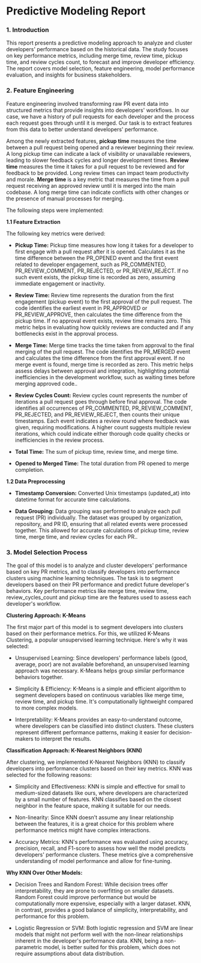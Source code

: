 # Predictive Modeling Report

### 1. Introduction
   
   This report presents a predictive modeling approach to analyze and cluster developers' performance based on the historical data. The study focuses on key
   performance metrics, including merge time, review time, pickup time, and review cycles count, to forecast and improve developer efficiency. The report covers model
   selection, feature engineering, model performance evaluation, and insights for business stakeholders.

### 2. Feature Engineering
   Feature engineering involved transforming raw PR event data into structured metrics that provide insights into developers' workflows. In our case, we have a
   history of pull requests for each developer and the process each request goes through until it is merged. Our task is to extract features from this data to better
   understand developers' performance.

   Among the newly extracted features, __pickup time__ measures the time between a pull request being opened and a reviewer beginning their review. A long pickup
   time can indicate a lack of visibility or unavailable reviewers, leading to slower feedback cycles and longer development times. __Review time__ measures the time
   it takes for a pull request to be reviewed and for feedback to be provided. Long review times can impact team productivity and morale. __Merge time__ is a key
   metric that measures the time from a pull request receiving an approved review until it is merged into the main codebase. A long merge time can indicate conflicts
   with other changes or the presence of manual processes for merging.


The following steps were implemented:

**1.1 Feature Extraction**

The following key metrics were derived:

   - **Pickup Time:** Pickup time measures how long it takes for a developer to first engage with a pull request after it is opened. Calculates it as the time
     difference between the PR_OPENED event and the first event related to developer engagement, such as PR_COMMENTED, PR_REVIEW_COMMENT, PR_REJECTED, or
     PR_REVIEW_REJECT. If no such event exists, the pickup time is recorded as zero, assuming immediate engagement or inactivity.

   - **Review Time:** Review time represents the duration from the first engagement (pickup event) to the first approval of the pull request. The code identifies the
     earliest event in PR_APPROVED or PR_REVIEW_APPROVE, then calculates the time difference from the pickup time. If no approval event exists, review time remains
     zero. This metric helps in evaluating how quickly reviews are conducted and if any bottlenecks exist in the approval process.

   - **Merge Time:** Merge time tracks the time taken from approval to the final merging of the pull request. The code identifies the PR_MERGED event and calculates
     the time difference from the first approval event. If no merge event is found, merge time is recorded as zero. This metric helps assess delays between approval
     and integration, highlighting potential inefficiencies in the development workflow, such as waiting times before merging approved code..

   - **Review Cycles Count:** Review cycles count represents the number of iterations a pull request goes through before final approval. The code
     identifies all occurrences of PR_COMMENTED, PR_REVIEW_COMMENT, PR_REJECTED, and PR_REVIEW_REJECT, then counts their unique timestamps. Each event indicates a
     review round where feedback was given, requiring modifications. A higher count suggests multiple review iterations, which could indicate either thorough code
     quality checks or inefficiencies in the review process.
     
   - **Total Time:** The sum of pickup time, review time, and merge time.

   - **Opened to Merged Time:** The total duration from PR opened to merge completion.

**1.2 Data Preprocessing**

   - **Timestamp Conversion:** Converted Unix timestamps (updated_at) into datetime format for accurate time calculations.

   - **Data Grouping:** Data grouping was performed to analyze each pull request (PR) individually. The dataset was grouped by organization, repository, and PR ID,
     ensuring that all related events were processed together. This allowed for accurate calculations of pickup time, review time, merge time, and review cycles for
     each PR..

###  3. Model Selection Process
   The goal of this model is to analyze and cluster developers' performance based on key PR metrics, and to classify developers into performance clusters using
   machine learning techniques. The task is to segment developers based on their PR performance and predict future developer's behaviors. Key performance metrics
   like merge time, review time, review_cycles_count and pickup time are the features used to assess each developer's workflow.

   **Clustering Approach: K-Means**
   
   The first major part of this model is to segment developers into clusters based on their performance metrics. For this, we utilized K-Means Clustering, a popular
   unsupervised learning technique. Here's why it was selected:
   - Unsupervised Learning: Since developers' performance labels (good, average, poor) are not available beforehand, an unsupervised learning approach was necessary.
     K-Means helps group similar performance behaviors together.
   
   - Simplicity & Efficiency: K-Means is a simple and efficient algorithm to segment developers based on continuous variables like merge time, review time, and pickup
     time. It's computationally lightweight compared to more complex models.
   
   - Interpretability: K-Means provides an easy-to-understand outcome, where developers can be classified into distinct clusters. These clusters represent different
     performance patterns, making it easier for decision-makers to interpret the results.

   **Classification Approach: K-Nearest Neighbors (KNN)**
   
   After clustering, we implemented K-Nearest Neighbors (KNN) to classify developers into performance clusters based on their key metrics. KNN was selected for the
   following reasons:

   - Simplicity and Effectiveness: KNN is simple and effective for small to medium-sized datasets like ours, where developers are characterized by a small number of
     features. KNN classifies based on the closest neighbor in the feature space, making it suitable for our needs.

   - Non-linearity: Since KNN doesn’t assume any linear relationship between the features, it is a great choice for this problem where performance metrics might have
     complex interactions.

   - Accuracy Metrics: KNN's performance was evaluated using accuracy, precision, recall, and F1-score to assess how well the model predicts developers' performance
     clusters. These metrics give a comprehensive understanding of model performance and allow for fine-tuning.

   **Why KNN Over Other Models:**
   - Decision Trees and Random Forest: While decision trees offer interpretability, they are prone to overfitting on smaller datasets. Random Forest could improve
     performance but would be computationally more expensive, especially with a larger dataset. KNN, in contrast, provides a good balance of simplicity,
     interpretability, and performance for this problem.

   - Logistic Regression or SVM: Both logistic regression and SVM are linear models that might not perform well with the non-linear relationships inherent in the
     developer's performance data. KNN, being a non-parametric model, is better suited for this problem, which does not require assumptions about data distribution.

   
   
